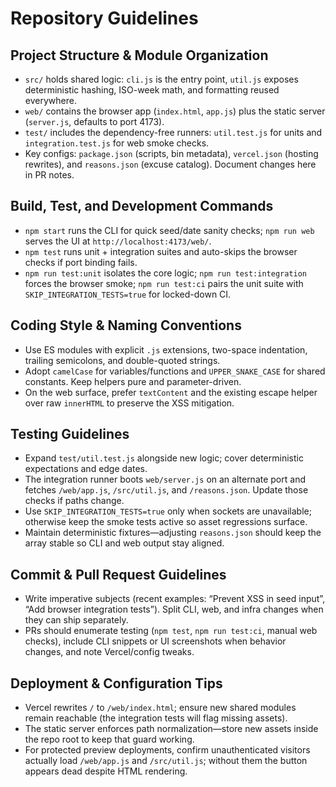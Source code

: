 # Repository Guidelines

## Project Structure & Module Organization
- `src/` holds shared logic: `cli.js` is the entry point, `util.js` exposes deterministic hashing, ISO-week math, and formatting reused everywhere.
- `web/` contains the browser app (`index.html`, `app.js`) plus the static server (`server.js`, defaults to port 4173).
- `test/` includes the dependency-free runners: `util.test.js` for units and `integration.test.js` for web smoke checks.
- Key configs: `package.json` (scripts, bin metadata), `vercel.json` (hosting rewrites), and `reasons.json` (excuse catalog). Document changes here in PR notes.

## Build, Test, and Development Commands
- `npm start` runs the CLI for quick seed/date sanity checks; `npm run web` serves the UI at `http://localhost:4173/web/`.
- `npm test` runs unit + integration suites and auto-skips the browser checks if port binding fails.
- `npm run test:unit` isolates the core logic; `npm run test:integration` forces the browser smoke; `npm run test:ci` pairs the unit suite with `SKIP_INTEGRATION_TESTS=true` for locked-down CI.

## Coding Style & Naming Conventions
- Use ES modules with explicit `.js` extensions, two-space indentation, trailing semicolons, and double-quoted strings.
- Adopt `camelCase` for variables/functions and `UPPER_SNAKE_CASE` for shared constants. Keep helpers pure and parameter-driven.
- On the web surface, prefer `textContent` and the existing escape helper over raw `innerHTML` to preserve the XSS mitigation.

## Testing Guidelines
- Expand `test/util.test.js` alongside new logic; cover deterministic expectations and edge dates.
- The integration runner boots `web/server.js` on an alternate port and fetches `/web/app.js`, `/src/util.js`, and `/reasons.json`. Update those checks if paths change.
- Use `SKIP_INTEGRATION_TESTS=true` only when sockets are unavailable; otherwise keep the smoke tests active so asset regressions surface.
- Maintain deterministic fixtures—adjusting `reasons.json` should keep the array stable so CLI and web output stay aligned.

## Commit & Pull Request Guidelines
- Write imperative subjects (recent examples: “Prevent XSS in seed input”, “Add browser integration tests”). Split CLI, web, and infra changes when they can ship separately.
- PRs should enumerate testing (`npm test`, `npm run test:ci`, manual web checks), include CLI snippets or UI screenshots when behavior changes, and note Vercel/config tweaks.

## Deployment & Configuration Tips
- Vercel rewrites `/` to `/web/index.html`; ensure new shared modules remain reachable (the integration tests will flag missing assets).
- The static server enforces path normalization—store new assets inside the repo root to keep that guard working.
- For protected preview deployments, confirm unauthenticated visitors actually load `/web/app.js` and `/src/util.js`; without them the button appears dead despite HTML rendering.
